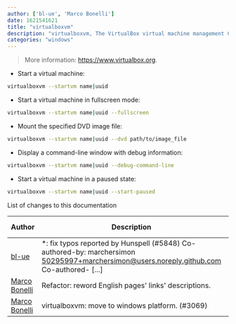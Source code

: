 ```yaml
---
author: ['bl-ue', 'Marco Bonelli']
date: 1621541621
title: "virtualboxvm"
description: "virtualboxvm, The VirtualBox virtual machine management CLI."
categories: "windows"
---
```

> More information: <https://www.virtualbox.org>.

- Start a virtual machine:

```bash
virtualboxvm --startvm name|uuid
```

- Start a virtual machine in fullscreen mode:

```bash
virtualboxvm --startvm name|uuid --fullscreen
```

- Mount the specified DVD image file:

```bash
virtualboxvm --startvm name|uuid --dvd path/to/image_file
```

- Display a command-line window with debug information:

```bash
virtualboxvm --startvm name|uuid --debug-command-line
```

- Start a virtual machine in a paused state:

```bash
virtualboxvm --startvm name|uuid --start-paused
```
List of changes to this documentation


Author | Description | ISO 8601 Date | GitHub link
------|-----|-----|-----
[bl-ue](mailto:54780737+bl-ue@users.noreply.github.com) | *: fix typos reported by Hunspell (#5848) Co-authored-by: marchersimon <50295997+marchersimon@users.noreply.github.com> Co-authored- [...] | 2021-05-20T22:13:41 | [8ebd171d6f00](https://github.com/tldr-pages/tldr/commit/8ebd171d6f001698709fefc02b1fd5cc9f3a99c4)
[Marco Bonelli](mailto:marco@mebeim.net) | Refactor: reword English pages' links' descriptions. | 2019-06-03T14:19:41 | [66abb98ce935](https://github.com/tldr-pages/tldr/commit/66abb98ce935c0f4516bf30c4d6da72180d5a3ab)
[Marco Bonelli](mailto:mebeim@users.noreply.github.com) | virtualboxvm: move to windows platform. (#3069) | 2019-05-31T15:13:04 | [013160fcf31c](https://github.com/tldr-pages/tldr/commit/013160fcf31c727279777a0f0fe47eda541b24af)

